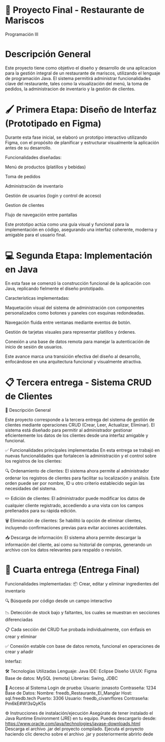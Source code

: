 # 🍤 Proyecto Final - Restaurante de Mariscos
Programación III

# Descripción General
Este proyecto tiene como objetivo el diseño y desarrollo de una aplicacion para la gestión integral de un restaurante de mariscos, utilizando el lenguaje de programación Java. El sistema permitirá administrar funcionalidades clave del restaurante, tales como la visualización del menú, la toma de pedidos, la administracion de inventario y la gestión de clientes.

# 🖌️ Primera Etapa: Diseño de Interfaz (Prototipado en Figma)
Durante esta fase inicial, se elaboró un prototipo interactivo utilizando Figma, con el propósito de planificar y estructurar visualmente la aplicación antes de su desarrollo.

Funcionalidades diseñadas:

Menú de productos (platillos y bebidas)

Toma de pedidos

Administración de inventario

Gestión de usuarios (login y control de acceso)

Gestion de clientes

Flujo de navegación entre pantallas

Este prototipo actúa como una guía visual y funcional para la implementación en código, asegurando una interfaz coherente, moderna y amigable para el usuario final.

# 💻 Segunda Etapa: Implementación en Java
En esta fase se comenzó la construcción funcional de la aplicación con Java, replicando fielmente el diseño prototipado.

Características implementadas:

Maquetación visual del sistema de administración con componentes personalizados como botones y paneles con esquinas redondeadas.

Navegación fluida entre ventanas mediante eventos de botón.

Gestión de tarjetas visuales para representar platillos y órdenes.

Conexión a una base de datos remota para manejar la autenticación de inicio de sesión de usuarios.

Este avance marca una transición efectiva del diseño al desarrollo, enfocándose en una arquitectura funcional y visualmente atractiva.

# 📋 Tercera entrega - Sistema CRUD de Clientes

🧾 Descripción General

Este proyecto corresponde a la tercera entrega del sistema de gestión de clientes mediante operaciones CRUD (Crear, Leer, Actualizar, Eliminar). 
El sistema está diseñado para permitir al administrador gestionar eficientemente los datos de los clientes desde una interfaz amigable y funcional.

✅ Funcionalidades principales implementadas
En esta entrega se trabajó en nuevas funcionalidades que fortalecen la administración y el control sobre los registros de los clientes:

🔍 Ordenamiento de clientes:
El sistema ahora permite al administrador ordenar los registros de clientes para facilitar su localización y análisis. Este orden puede ser por nombre, 
ID u otro criterio establecido según las necesidades del sistema.

✏️ Edición de clientes:
El administrador puede modificar los datos de cualquier cliente registrado, accediendo a una vista con los campos prellenados para su rápida edición.

🗑️ Eliminación de clientes:
Se habilitó la opción de eliminar clientes, incluyendo confirmaciones previas para evitar acciones accidentales.

📥 Descarga de información:
El sistema ahora permite descargar la información del cliente, así como su historial de compras, generando un archivo con los datos relevantes para respaldo o revisión.

# 🍤 Cuarta entrega (Entrega Final)
Funcionalidades implementadas:
📦 Crear, editar y eliminar ingredientes del inventario

🔍 Búsqueda por código desde un campo interactivo

📉 Detección de stock bajo y faltantes, los cuales se muestran en secciones diferenciadas

📋 Cada sección del CRUD fue probada individualmente, con énfasis en crear y eliminar

✅ Conexión estable con base de datos remota, funcional en operaciones de crear y añadir

Interfaz:


🛠️ Tecnologías Utilizadas
Lenguaje: Java
IDE: Eclipse
Diseño UI/UX: Figma
Base de datos: MySQL (remota)
Librerías: Swing, JDBC

🔐 Acceso al Sistema
Login de prueba:
Usuario: jonasoto
Contraseña: 1234
Base de Datos:
Nombre: freedb_Restaurante_El_Manglar
Host: sql.freedb.tech
Puerto: 3306
Usuario: freedb_civanrflores
Contraseña: Pm6kE#W!3sQyK5s

⚙️ Instrucciones de instalación/ejecución
Asegúrate de tener instalado el Java Runtime Environment (JRE) en tu equipo. 
Puedes descargarlo desde: https://www.oracle.com/java/technologies/javase-downloads.html
Descarga el archivo .jar del proyecto compilado.
Ejecuta el proyecto haciendo clic derecho sobre el archivo .jar y posteriormente abrirlo dede

